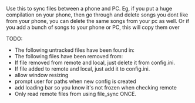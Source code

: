 Use this to sync files between a phone and PC.
Eg, if you put a huge compilation on your phone,
    then go through and delete songs you dont like
    from your phone, you can delete the same songs
    from your pc as well.
    Or if you add a bunch of songs to your phone
    or PC, this will copy them over

TODO:
- The following untracked files have been found in:
- The following files have been removed from:
- If file removed from remote and local, just delete it from config.ini.
- If file added to remote and local, just add it to config.ini.
- allow window resizing
- prompt user for paths when new config is created
- add loading bar so you know it's not frozen when checking remote
- Only read remote files from using file_sync ONCE.
